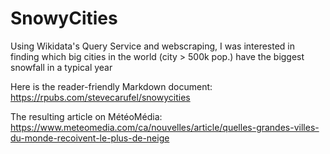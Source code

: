 # SnowyCities
Using Wikidata's Query Service and webscraping, I was interested in finding which big cities in the world (city > 500k pop.) have the biggest snowfall in a typical year

Here is the reader-friendly Markdown document: https://rpubs.com/stevecarufel/snowycities

The resulting article on MétéoMédia: https://www.meteomedia.com/ca/nouvelles/article/quelles-grandes-villes-du-monde-recoivent-le-plus-de-neige
